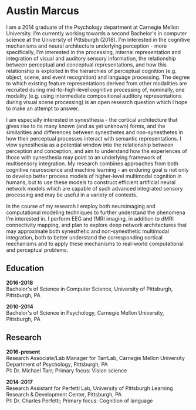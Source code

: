 # Austin Marcus

I am a 2014 graduate of the Psychology department at Carnegie Mellon University. I'm currently working towards a second Bachelor's in computer science at the University of Pittsburgh (2018). I'm interested in the cognitive mechanisms and neural architecture underlying perception - more specifically, I'm interested in the processing, internal representation and integration of visual and auditory sensory information, the relationship between perceptual and conceptual representations, and how this relationship is exploited in the hierarchies of perceptual cognition (e.g. object, scene, and event recognition) and language processing. The degree to which existing feature representations derived from other modalities are recruited during mid-to-high-level cognitive processing of, nominally, one modality (e.g. using intermediate compositional auditory representations during visual scene processing) is an open research question which I hope to make an attempt to answer. 

I am especially interested in synesthesia - the cortical architecture that gives rise to its many known (and as yet unknown) forms, and the similarities and differences between synesthetes and non-synesthetes in how their perceptual processes interact with semantic representations. I view synesthesia as a potential window into the relationship between perception and conception, and aim to understand how the experiences of those with synesthesia may point to an underlying framework of multisensory integration. My research combines approaches from both cognitive neuroscience and machine learning - an enduring goal is not only to develop better process models of higher-level multimodal cognition in humans, but to use these models to construct efficient artificial neural network models which are capable of such advanced integrated sensory processing and may be useful in a variety of contexts.

In the course of my research I employ both neuroimaging and computational modeling techniques to further understand the phenomena I'm interested in. I perform EEG and fMRI imaging, in addition to dMRI connectivity mapping, and plan to explore deep network architectures that may approximate both synesthetic and non-synesthetic multimodal integration, both to better understand the corresponding cortical mechanisms and to apply these mechanisms to real-world computational and perceptual problems.

## Education

**2016-2018**  
Bachelor's of Science in Computer Science, University of Pittsburgh, Pittsburgh, PA

**2010-2014**  
Bachelor's of Science in Psychology, Carnegie Mellon University, Pittsburgh, PA

## Research

**2016-present**  
Research Associate/Lab Manager for TarrLab, Carnegie Mellon University Department of Psychology, Pittsburgh, PA  
PI: Dr. Michael Tarr; Primary focus: Vision science

**2014-2017**  
Research Assistant for Perfetti Lab, University of Pittsburgh Learning Research & Development Center, Pittsburgh, PA   
PI: Dr. Charles Perfetti; Primary focus: Cognition of language


